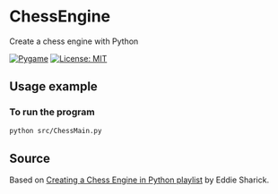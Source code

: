 # ChessEngine
Create a chess engine with Python

[![Pygame](https://img.shields.io/badge/Pygame-v2.5.2-green.svg)](https://www.pygame.org/wiki/about)
[![License: MIT](https://img.shields.io/badge/License-MIT-brown.svg)](https://opensource.org/licenses/MIT)
## Usage example
### To run the program
```sh
python src/ChessMain.py
```
## Source
Based on [Creating a Chess Engine in Python playlist](https://youtube.com/playlist?list=PLBwF487qi8MGU81nDGaeNE1EnNEPYWKY_&si=aaGqj99yB2HxHcLi) by Eddie Sharick.
